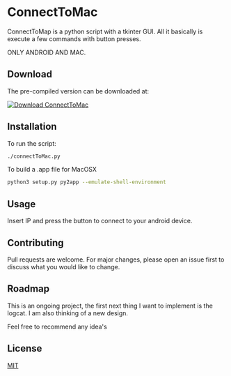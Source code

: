 # ConnectToMac

ConnectToMap is a python script with a tkinter GUI. All it basically is execute a few commands with button presses. 

ONLY ANDROID AND MAC.

## Download

The pre-compiled version can be downloaded at:

[![Download ConnectToMac](https://a.fsdn.com/con/app/sf-download-button)](https://sourceforge.net/projects/connect-phone-mac/files/latest/download)

## Installation

To run the script:

```bash
./connectToMac.py
```

To build a .app file for MacOSX

```bash
python3 setup.py py2app --emulate-shell-environment
```

## Usage

Insert IP and press the button to connect to your android device.

## Contributing
Pull requests are welcome. For major changes, please open an issue first to discuss what you would like to change.

## Roadmap
This is an ongoing project, the first next thing I want to implement is the logcat. I am also thinking of a new design. 

Feel free to recommend any idea's

## License
[MIT](https://choosealicense.com/licenses/mit/)
